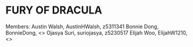 # FURY OF DRACULA
Members:
Austin Walsh, AustinHWalsh, z5311341
Bonnie Dong, BonnieDong, <>
Ojasya Suri, suriojasya, z5230517
Elijah Woo, ElijahW1210, <>
